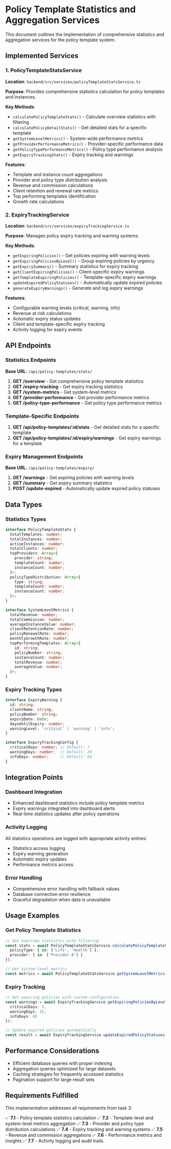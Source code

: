 # Policy Template Statistics and Aggregation Services

This document outlines the implementation of comprehensive statistics and aggregation services for the policy template system.

## Implemented Services

### 1. PolicyTemplateStatsService

**Location**: `backend/src/services/policyTemplateStatsService.ts`

**Purpose**: Provides comprehensive statistics calculation for policy templates and instances.

**Key Methods**:
- `calculatePolicyTemplateStats()` - Calculate overview statistics with filtering
- `calculatePolicyDetailStats()` - Get detailed stats for a specific template
- `getSystemLevelMetrics()` - System-wide performance metrics
- `getProviderPerformanceMetrics()` - Provider-specific performance data
- `getPolicyTypePerformanceMetrics()` - Policy type performance analysis
- `getExpiryTrackingStats()` - Expiry tracking and warnings

**Features**:
- Template and instance count aggregations
- Provider and policy type distribution analysis
- Revenue and commission calculations
- Client retention and renewal rate metrics
- Top performing templates identification
- Growth rate calculations

### 2. ExpiryTrackingService

**Location**: `backend/src/services/expiryTrackingService.ts`

**Purpose**: Manages policy expiry tracking and warning systems.

**Key Methods**:
- `getExpiringPolicies()` - Get policies expiring with warning levels
- `getExpiringPoliciesByLevel()` - Group expiring policies by urgency
- `getExpirySummary()` - Summary statistics for expiry tracking
- `getClientExpiringPolicies()` - Client-specific expiry warnings
- `getTemplateExpiringPolicies()` - Template-specific expiry warnings
- `updateExpiredPolicyStatuses()` - Automatically update expired policies
- `generateExpiryWarnings()` - Generate and log expiry warnings

**Features**:
- Configurable warning levels (critical, warning, info)
- Revenue at risk calculations
- Automatic expiry status updates
- Client and template-specific expiry tracking
- Activity logging for expiry events

## API Endpoints

### Statistics Endpoints

**Base URL**: `/api/policy-templates/stats/`

1. **GET /overview** - Get comprehensive policy template statistics
2. **GET /expiry-tracking** - Get expiry tracking statistics
3. **GET /system-metrics** - Get system-level metrics
4. **GET /provider-performance** - Get provider performance metrics
5. **GET /policy-type-performance** - Get policy type performance metrics

### Template-Specific Endpoints

1. **GET /api/policy-templates/:id/stats** - Get detailed stats for a specific template
2. **GET /api/policy-templates/:id/expiry/warnings** - Get expiry warnings for a template

### Expiry Management Endpoints

**Base URL**: `/api/policy-templates/expiry/`

1. **GET /warnings** - Get expiring policies with warning levels
2. **GET /summary** - Get expiry summary statistics
3. **POST /update-expired** - Automatically update expired policy statuses

## Data Types

### Statistics Types

```typescript
interface PolicyTemplateStats {
  totalTemplates: number;
  totalInstances: number;
  activeInstances: number;
  totalClients: number;
  topProviders: Array<{
    provider: string;
    templateCount: number;
    instanceCount: number;
  }>;
  policyTypeDistribution: Array<{
    type: string;
    templateCount: number;
    instanceCount: number;
  }>;
}

interface SystemLevelMetrics {
  totalRevenue: number;
  totalCommission: number;
  averageInstanceValue: number;
  clientRetentionRate: number;
  policyRenewalRate: number;
  monthlyGrowthRate: number;
  topPerformingTemplates: Array<{
    id: string;
    policyNumber: string;
    instanceCount: number;
    totalRevenue: number;
    averageValue: number;
  }>;
}
```

### Expiry Tracking Types

```typescript
interface ExpiryWarning {
  id: string;
  clientName: string;
  policyNumber: string;
  expiryDate: Date;
  daysUntilExpiry: number;
  warningLevel: 'critical' | 'warning' | 'info';
}

interface ExpiryTrackingConfig {
  criticalDays: number; // Default: 7
  warningDays: number;  // Default: 30
  infoDays: number;     // Default: 60
}
```

## Integration Points

### Dashboard Integration

- Enhanced dashboard statistics include policy template metrics
- Expiry warnings integrated into dashboard alerts
- Real-time statistics updates after policy operations

### Activity Logging

All statistics operations are logged with appropriate activity entries:
- Statistics access logging
- Expiry warning generation
- Automatic expiry updates
- Performance metrics access

### Error Handling

- Comprehensive error handling with fallback values
- Database connection error resilience
- Graceful degradation when data is unavailable

## Usage Examples

### Get Policy Template Statistics

```typescript
// Get overview statistics with filtering
const stats = await PolicyTemplateStatsService.calculatePolicyTemplateStats({
  policyType: { in: ['Life', 'Health'] },
  provider: { in: ['Provider A'] }
});

// Get system-level metrics
const metrics = await PolicyTemplateStatsService.getSystemLevelMetrics();
```

### Expiry Tracking

```typescript
// Get expiring policies with custom configuration
const warnings = await ExpiryTrackingService.getExpiringPoliciesByLevel({
  criticalDays: 5,
  warningDays: 15,
  infoDays: 45
});

// Update expired policies automatically
const result = await ExpiryTrackingService.updateExpiredPolicyStatuses();
```

## Performance Considerations

- Efficient database queries with proper indexing
- Aggregation queries optimized for large datasets
- Caching strategies for frequently accessed statistics
- Pagination support for large result sets

## Requirements Fulfilled

This implementation addresses all requirements from task 3:

✅ **7.1** - Policy template statistics calculation
✅ **7.2** - Template-level and system-level metrics aggregation
✅ **7.3** - Provider and policy type distribution calculations
✅ **7.4** - Expiry tracking and warning systems
✅ **7.5** - Revenue and commission aggregations
✅ **7.6** - Performance metrics and insights
✅ **7.7** - Activity logging and audit trails